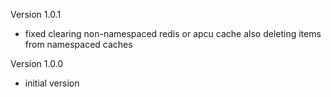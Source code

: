Version 1.0.1
- fixed clearing non-namespaced redis or apcu cache also deleting items from namespaced caches

Version 1.0.0
- initial version
